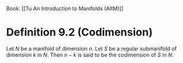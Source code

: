 Book: [[Tu An Introduction to Manifolds (AItM)]]
# Definition 9.2 (Codimension)
Let $N$ be a manifold of dimension $n$.
Let $S$ be a regular submanifold of dimension $k$ in $N$.
Then $n-k$ is said to be the codimension of $S$ in $N$.